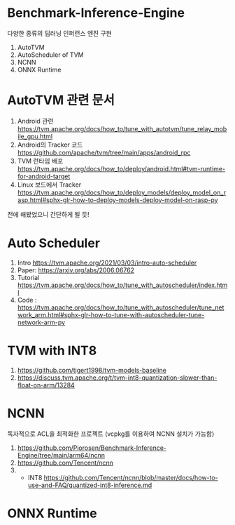 # Benchmark-Inference-Engine
다양한 종류의 딥러닝 인퍼런스 엔진 구현

1. AutoTVM
2. AutoScheduler of TVM 
3. NCNN
4. ONNX Runtime

# AutoTVM 관련 문서

1. Android 관련 https://tvm.apache.org/docs/how_to/tune_with_autotvm/tune_relay_mobile_gpu.html
2. Android의 Tracker 코드 https://github.com/apache/tvm/tree/main/apps/android_rpc
3. TVM 런타임 배포 https://tvm.apache.org/docs/how_to/deploy/android.html#tvm-runtime-for-android-target
4. Linux 보드에서 Tracker https://tvm.apache.org/docs/how_to/deploy_models/deploy_model_on_rasp.html#sphx-glr-how-to-deploy-models-deploy-model-on-rasp-py

전에 해봤었으니 간단하게 될 듯!

# Auto Scheduler

1. Intro https://tvm.apache.org/2021/03/03/intro-auto-scheduler
2. Paper: https://arxiv.org/abs/2006.06762
3. Tutorial https://tvm.apache.org/docs/how_to/tune_with_autoscheduler/index.html
4. Code : https://tvm.apache.org/docs/how_to/tune_with_autoscheduler/tune_network_arm.html#sphx-glr-how-to-tune-with-autoscheduler-tune-network-arm-py

# TVM with INT8

1. https://github.com/tigert1998/tvm-models-baseline
2. https://discuss.tvm.apache.org/t/tvm-int8-quantization-slower-than-float-on-arm/13284

# NCNN 

독자적으로 ACL을 최적화한 프로젝트 (vcpkg를 이용하여 NCNN 설치가 가능함)

1. https://github.com/Piorosen/Benchmark-Inference-Engine/tree/main/arm64/ncnn
2. https://github.com/Tencent/ncnn
3. - INT8 https://github.com/Tencent/ncnn/blob/master/docs/how-to-use-and-FAQ/quantized-int8-inference.md

# ONNX Runtime

